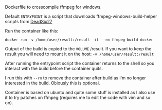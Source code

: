Dockerfile to crosscompile ffmpeg for windows.

Default `ENTRYPOINT` is a script that downloads ffmpeg-windows-build-helper scripts from [DeadSix27](https://github.com/DeadSix27/ffmpeg-windows-build-helpers)

Run the container like this:

`docker run -v /home/user/result:/result -it --rm ffmpeg-build-docker`

Output of the build is copied to the `VOLUME` /result. If you want to keep the result you will need to mount it on the host: `-v /home/user/result:/result`

After running the entrypoint script the container returns to the shell so you interact with the build before the container quits.

I run this with `--rm` to remove the container after build as i'm no longer interested in the build. Obiously this is optional.

Container is based on ubuntu and quite some stuff is installed as I also use it to try patches on ffmpeg (requires me to edit the code with vim and so on).